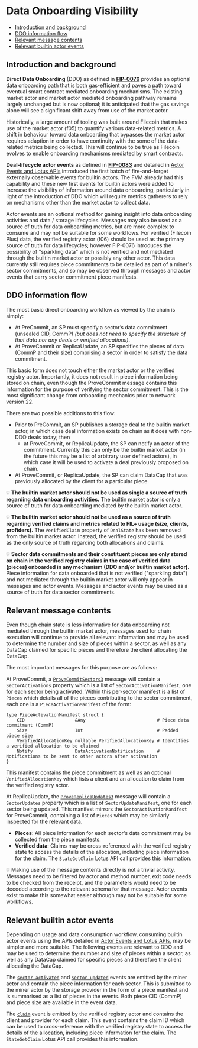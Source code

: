# Data Onboarding Visibility

* [Introduction and background](#introduction-and-background)
* [DDO information flow](#ddo-information-flow)
* [Relevant message contents](#relevant-message-contents)
* [Relevant builtin actor events](#relevant-builtin-actor-events)

## Introduction and background

**Direct Data Onboarding** (DDO) as defined in **[FIP-0076](https://github.com/filecoin-project/FIPs/blob/master/FIPS/fip-0076.md)** provides an optional data onboarding path that is both gas-efficient and paves a path toward eventual smart contract mediated onboarding mechanisms. The existing market actor and market actor mediated onboarding pathway remains largely unchanged but is now optional; it is anticipated that the gas savings alone will see a significant shift away from use of the market actor.

Historically, a large amount of tooling was built around Filecoin that makes use of the market actor (f05) to quantify various data-related metrics. A shift in behaviour toward data onboarding that bypasses the market actor requires adaption in order to have continuity with the some of the data-related metrics being collected. This will continue to be true as Filecoin evolves to enable onboarding mechanisms mediated by smart contracts.

**Deal-lifecycle actor events** as defined in **[FIP-0083](https://github.com/filecoin-project/FIPs/blob/master/FIPS/fip-0083.md)** and detailed in [Actor Events and Lotus APIs](./actor-events-api.md) introduced the first batch of fire-and-forget externally observable events for builtin actors. The FVM already had this capability and these new first events for builtin actors were added to increase the visibility of information around data onboarding, particularly in light of the introduction of DDO which will require metrics gatherers to rely on mechanisms other than the market actor to collect data.

Actor events are an optional method for gaining insight into data onboarding activities and data / storage lifecycles. Messages may also be used as a source of truth for data onboarding metrics, but are more complex to consume and may not be suitable for some workflows. For verified (Filecoin Plus) data, the verified registry actor (f06) should be used as the primary source of truth for data lifecycles; however FIP-0076 introduces the possibility of "sparkling data" which is not verified and not mediated through the builtin market actor or possibly any other actor. This data currently still requires piece commitments to be detailed as part of a miner's sector commitments, and so may be observed through messages and actor events that carry sector commitment piece manifests.

## DDO information flow

The most basic direct onboarding workflow as viewed by the chain is simply:

- At PreCommit, an SP must specify a sector’s data commitment (unsealed CID, CommP) *(but does not need to specify the structure of that data nor any deals or verified allocations)*.
- At ProveCommit or ReplicaUpdate, an SP specifies the pieces of data (CommP and their size) comprising a sector in order to satisfy the data commitment.

This basic form does not touch either the market actor or the verified registry actor. Importantly, it does not result in piece information being stored on chain, even though the ProveCommit message contains this information for the purpose of verifying the sector commitment. This is the most significant change from onboarding mechanics prior to network version 22.

There are two possible additions to this flow:

- Prior to PreCommit, an SP publishes a storage deal to the builtin market actor, in which case deal information exists on chain as it does with non-DDO deals today; then
  - at ProveCommit, or ReplicaUpdate, the SP can notify an actor of the commitment. Currently this can only be the builtin market actor (in the future this may be a list of arbitrary user defined actors), in which case it will be used to activate a deal previously proposed on chain.
- At ProveCommit, or ReplicaUpdate, the SP can claim DataCap that was previously allocated by the client for a particular piece.

💡 **The builtin market actor should not be used as single a source of truth regarding data onboarding activities.** The builtin market actor is only a source of truth for data onboarding mediated by the builtin market actor.

💡 **The builtin market actor should not be used as a source of truth regarding verified claims and metrics related to FIL+ usage (size, clients, profiders).** The `VerifiedClaim` property of `DealState` has been removed from the builtin market actor. Instead, the verified registry should be used as the only source of truth regarding both allocations and claims.

💡 **Sector data commitments and their constituent pieces are only stored on chain in the verified registry claims in the case of verified data (pieces) onboarded in any mechanism (DDO and/or builtin market actor).** Piece information for data onboarded that is not verified ("sparkling data") and not mediated through the builtin market actor will only appear in messages and actor events. Messages and actor events may be used as a source of truth for data sector commitments.

## Relevant message contents

Even though chain state is less informative for data onboarding not mediated through the builtin market actor, messages used for chain execution will continue to provide all relevant information and may be used to determine the number and size of pieces within a sector, as well as any DataCap claimed for specific pieces and therefore the client allocating the DataCap.

The most important messages for this purpose are as follows:

At ProveCommit, a [`ProveCommitSectors3`](https://github.com/filecoin-project/FIPs/blob/master/FIPS/fip-0076.md#provecommitsectors3) message will contain a `SectorActivations` property which is a list of `SectorActivationManifest`, one for each sector being activated. Within this per-sector manifest is a list of `Pieces` which details all of the pieces contributing to the sector commitment, each one is a `PieceActivationManifest` of the form:

```ipldsch
type PieceActivationManifest struct {
    CID                   &Any                           # Piece data commitment (CommP)
    Size                  Int                            # Padded piece size
    VerifiedAllocationKey nullable VerifiedAllocationKey # Identifies a verified allocation to be claimed
    Notify                DataActivationNotification     # Notifications to be sent to other actors after activation
}
```

This manifest contains the piece commitment as well as an optional `VerifiedAllocationKey` which lists a client and an allocation to claim from the verified registry actor.

At ReplicaUpdate, the [`ProveReplicaUpdates3`](https://github.com/filecoin-project/FIPs/blob/master/FIPS/fip-0076.md#provereplicaupdates3) message will contain a `SectorUpdates` property which is a list of `SectorUpdateManifest`, one for each sector being updated. This manifest mirrors the `SectorActivationManifest` for ProveCommit, containing a list of `Pieces` which may be similarly inspected for the relevant data.

- **Pieces**: All piece information for each sector's data commitment may be collected from the piece manifests.
- **Verified data**: Claims may be cross-referenced with the verified registry state to access the details of the allocation, including piece information for the claim. The `StateGetClaim`  Lotus API call provides this information.

💡 Making use of the message contents directly is not a trivial activity. Messages need to be filtered by actor and method number, exit code needs to be checked from the receipt, and the parameters would need to be decoded according to the relevant schema for that message. Actor events exist to make this somewhat easier although may not be suitable for some workflows.

## Relevant builtin actor events

Depending on usage and data consumption workflow, consuming builtin actor events using the APIs detailed in [Actor Events and Lotus APIs](./actor-events-api.md), may be simpler and more suitable. The following events are relevant to DDO and may be used to determine the number and size of pieces within a sector, as well as any DataCap claimed for specific pieces and therefore the client allocating the DataCap.

The [`sector-activated`](./actor-events-api.md#sector-activated) and [`sector-updated`](./actor-events-api.md#sector-updated) events are emitted by the miner actor and contain the piece information for each sector. This is submitted to the miner actor by the storage provider in the form of a piece manifest and is summarised as a list of pieces in the events. Both piece CID (CommP) and piece size are available in the event data.

The [`claim`](./actor-events-api.md#claim) event is emitted by the verified registry actor and contains the client and provider for each claim. This event contains the claim ID which can be used to cross-reference with the verified registry state to access the details of the allocation, including piece information for the claim. The `StateGetClaim`  Lotus API call provides this information.
